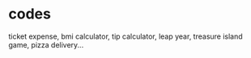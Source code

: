 # codes
ticket expense, bmi calculator, tip calculator, leap year, treasure island game, pizza delivery...
